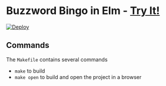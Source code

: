 # Buzzword Bingo in Elm - [Try It!](http://elm-buzzword-bingo.materialdesignr.com)

[![Deploy](https://www.herokucdn.com/deploy/button.png)](https://heroku.com/deploy)

## Commands

The `Makefile` contains several commands

* `make` to build
* `make open` to build and open the project in a browser
